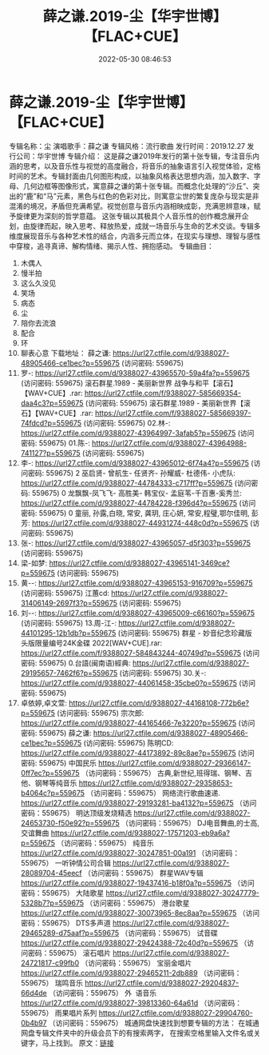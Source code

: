 ﻿---
title: 薛之谦.2019-尘【华宇世博】【FLAC+CUE】
date: 2022-05-30 08:46:53
categories: WAV车载音乐、镜像
tags: 华语中文
---
# 薛之谦.2019-尘【华宇世博】【FLAC+CUE】

专辑名称：尘
演唱歌手：薛之谦
专辑风格：流行歌曲
发行时间：2019.12.27
发行公司：华宇世博
专辑介绍：
这是薛之谦2019年发行的第十张专辑，专注音乐内涵的思考，以及音乐性与视觉的高度融合，将音乐的抽象语言引入视觉体验，定格时间的艺术。专辑封面由几何图形构成，以抽象风格表达思想内涵，加入数字、字母、几何边框等图像形式，寓意薛之谦的第十张专辑。而概念化处理的“沙丘”、突出的“鹿”和“马”元素，黑色与红色的色彩对比，则寓意尘世的繁复庞杂与现实是非混淆的境况，矛盾但充满希望。视觉创意与音乐内涵相映成彰，充满思辨意味，赋予旋律更为深刻的哲学意蕴。
这张专辑以其极具个人音乐性的创作概念展开企划，由旋律而起，映入思考、释放热爱，成就一场音乐与生命的艺术交谈。专辑多维度展现音乐与各种艺术性的结合，内涵多元而立体，在现实与理想、理智与感性中穿梭，追寻真谛、解构情绪、揭示人性、拥抱感动。
专辑曲目：
01. 木偶人
02. 慢半拍
03. 这么久没见
04. 笑场
05. 病态
06. 尘
07. 陪你去流浪
08. 配合
09. 环
10. 聊表心意
下载地址：
薛之谦: https://url27.ctfile.com/d/9388027-48905466-ce1bec?p=559675
(访问密码: 559675)
21. 罗-: https://url27.ctfile.com/d/9388027-43965570-59a4fa?p=559675
(访问密码: 559675)
滚石群星.1989 - 美丽新世界 战争与和平【滚石】【WAV+CUE】.rar: https://url27.ctfile.com/f/9388027-585669354-daa4c3?p=559675
(访问密码: 559675)
滚石群星.1989 - 美丽新世界【滚石】【WAV+CUE】.rar: https://url27.ctfile.com/f/9388027-585669397-74fdcd?p=559675
(访问密码: 559675)
02.林-: https://url27.ctfile.com/d/9388027-43964997-3afab5?p=559675
(访问密码: 559675)
01.陈-:
https://url27.ctfile.com/d/9388027-43964988-741127?p=559675
(访问密码: 559675)
05. 李-: https://url27.ctfile.com/d/9388027-43965012-6f74a4?p=559675
(访问密码: 559675)
2 巫启贤- 曾航生- 任贤齐- 孙耀威- 杜德伟- 小虎队: https://url27.ctfile.com/d/9388027-44784333-c717ff?p=559675
(访问密码: 559675)
0 龙飘飘-凤飞飞- 高胜美- 韩宝仪- 孟庭苇-千百惠-奚秀兰: https://url27.ctfile.com/d/9388027-44784228-f396d4?p=559675
(访问密码: 559675)
0 童丽, 孙露,白晓, 常安, 龚玥, 庄心妍, 常安,程璧,鄂尔佳明, 彭芳: https://url27.ctfile.com/d/9388027-44931274-448c0d?p=559675
(访问密码: 559675)
03. 张-: https://url27.ctfile.com/d/9388027-43965057-d5f303?p=559675
(访问密码: 559675)
12. 梁-如梦: https://url27.ctfile.com/d/9388027-43965141-3469ce?p=559675
(访问密码: 559675)
15. 黄--: https://url27.ctfile.com/d/9388027-43965153-916709?p=559675
(访问密码: 559675)
江蕙cd: https://url27.ctfile.com/d/9388027-31406149-2697f3?p=559675
(访问密码: 559675)
04. 刘--: https://url27.ctfile.com/d/9388027-43965009-c66160?p=559675
(访问密码: 559675)
13.周-江-:
https://url27.ctfile.com/d/9388027-44101295-12b1db?p=559675
(访问密码: 559675)
群星 - 妙音纪念珍藏版 头版限量编号24K金碟 2022[WAV+CUE].rar:
https://url27.ctfile.com/f/9388027-584843244-40749d?p=559675
(访问密码: 559675)
0.台語(闽南语)經典: https://url27.ctfile.com/d/9388027-29195657-7462f6?p=559675
(访问密码: 559675)
30.关-: https://url27.ctfile.com/d/9388027-44061458-35cbe0?p=559675
(访问密码: 559675)
34. 卓依婷,卓文萱: https://url27.ctfile.com/d/9388027-44168108-772b6e?p=559675
(访问密码: 559675)
宗次郎: https://url27.ctfile.com/d/9388027-44165466-7e3220?p=559675
(访问密码: 559675)
薛之谦: https://url27.ctfile.com/d/9388027-48905466-ce1bec?p=559675
(访问密码: 559675)
陈明CD: https://url27.ctfile.com/d/9388027-44173892-89c8ae?p=559675
(访问密码: 559675)
中国民乐
https://url27.ctfile.com/d/9388027-29366147-0ff7ec?p=559675
（访问密码：559675）
古典,新世纪,班得瑞、钢琴、吉他、钢琴等纯音乐
https://url27.ctfile.com/d/9388027-29358653-b4064c?p=559675
（访问密码：559675）
网络流行歌曲速递.
https://url27.ctfile.com/d/9388027-29193281-ba4132?p=559675
（访问密码：559675）
明达顶级发烧精选
https://url27.ctfile.com/d/9388027-24653730-f50e92?p=559675
（访问密码：559675）
DJ电音舞曲,的士高, 交谊舞曲
https://url27.ctfile.com/d/9388027-17571203-eb9a6a?p=559675
（访问密码：559675）
纯音乐
https://url27.ctfile.com/d/9388027-30247851-00a191
（访问密码：559675）
一听钟情公司合辑
https://url27.ctfile.com/d/9388027-28089704-45eecf
（访问密码：559675）
群星WAV专辑
https://url27.ctfile.com/d/9388027-19437416-b18f0a?p=559675
（访问密码：559675）
大陆歌星
https://url27.ctfile.com/d/9388027-30247779-5328b7?p=559675
（访问密码：559675）
港台歌星
https://url27.ctfile.com/d/9388027-30073965-8ec8aa?p=559675
（访问密码：559675）
DTS多声道
https://url27.ctfile.com/d/9388027-29465289-d75aaf?p=559675
（访问密码：559675）
试音碟
https://url27.ctfile.com/d/9388027-29424388-72c40d?p=559675
（访问密码：559675）
滚石唱片
https://url27.ctfile.com/d/9388027-24721817-c99fb0
（访问密码：559675）
宝丽金唱片
https://url27.ctfile.com/d/9388027-29465211-2db889
（访问密码：559675）
瑞鸣音乐
https://url27.ctfile.com/d/9388027-29204837-66d4de
（访问密码：559675）
外  语音乐
https://url27.ctfile.com/d/9388027-39813360-64a61d
（访问密码：559675）
雨果唱片系列
https://url27.ctfile.com/d/9388027-29904760-0b4b97
（访问密码：559675）
城通网盘快速找到想要专辑的方法：
在城通网盘专辑文件夹中的升级会员下的有搜索两字，
在搜索空格里输入文件名或关键字，马上找到。
原文：[链接](https://blog.sina.com.cn/s/blog_1647c7e7601030xis.html)